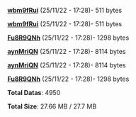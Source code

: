 [**wbm9fRui**](/data/wbm9fRui.txt) (25/11/22 - 17:28)- 511 bytes

[**wbm9fRui**](/data/wbm9fRui.txt) (25/11/22 - 17:28)- 511 bytes

[**Fu8R9QNh**](/data/Fu8R9QNh.txt) (25/11/22 - 17:28)- 1298 bytes

[**aynMriQN**](/data/aynMriQN.txt) (25/11/22 - 17:28)- 8114 bytes

[**aynMriQN**](/data/aynMriQN.txt) (25/11/22 - 17:28)- 8114 bytes

[**Fu8R9QNh**](/data/Fu8R9QNh.txt) (25/11/22 - 17:28)- 1298 bytes

**Total Datas**: 4950

**Total Size**: 27.66 MB / 27.7 MB
